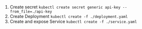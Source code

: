 1. Create secret
`kubectl create secret generic api-key --from_file=./api-key`
2. Create Deployment
`kubectl create -f ./deployment.yaml`
3. Create and expose Service
`kubectl create -f ./service.yaml`
